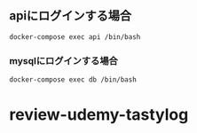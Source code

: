 ## apiにログインする場合
```
docker-compose exec api /bin/bash
```

### mysqlにログインする場合
```
docker-compose exec db /bin/bash
```
# review-udemy-tastylog

